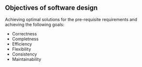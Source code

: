 ## Objectives of software design

Achieving optimal solutions for the pre-requisite requirements and achieving the following goals:
- Correctness
- Completness
- Efficiency
- Flexibility
- Consistency
- Maintainability